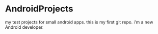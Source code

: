 # AndroidProjects
my test projects for small android apps.
this is my first git repo. i'm a new Android developer.
